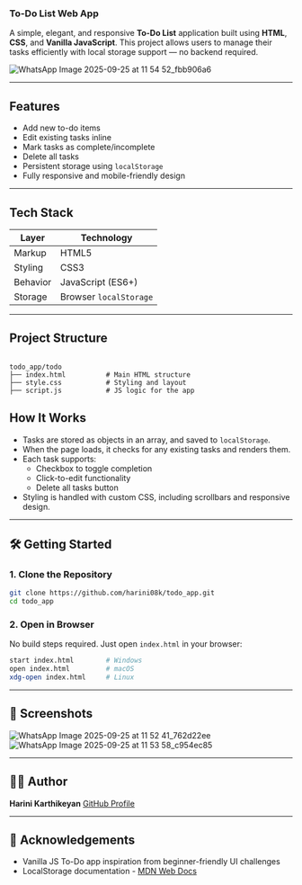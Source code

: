 ### To-Do List Web App

A simple, elegant, and responsive **To-Do List** application built using **HTML**, **CSS**, and **Vanilla JavaScript**. This project allows users to manage their tasks efficiently with local storage support — no backend required.

![WhatsApp Image 2025-09-25 at 11 54 52_fbb906a6](https://github.com/user-attachments/assets/32258487-1176-4bc6-a424-fc077ac52eae)

---

## Features

- Add new to-do items
- Edit existing tasks inline
- Mark tasks as complete/incomplete
- Delete all tasks
- Persistent storage using `localStorage`
- Fully responsive and mobile-friendly design

---

## Tech Stack

| Layer       | Technology         |
|-------------|--------------------|
| Markup      | HTML5              |
| Styling     | CSS3               |
| Behavior    | JavaScript (ES6+)  |
| Storage     | Browser `localStorage` |

---

## Project Structure

```

todo_app/todo
├── index.html          # Main HTML structure
├── style.css           # Styling and layout
├── script.js           # JS logic for the app

````

## How It Works

- Tasks are stored as objects in an array, and saved to `localStorage`.
- When the page loads, it checks for any existing tasks and renders them.
- Each task supports:
  - Checkbox to toggle completion
  - Click-to-edit functionality
  - Delete all tasks button
- Styling is handled with custom CSS, including scrollbars and responsive design.

---

## 🛠️ Getting Started

### 1. Clone the Repository

```bash
git clone https://github.com/harini08k/todo_app.git
cd todo_app
````

### 2. Open in Browser

No build steps required. Just open `index.html` in your browser:

```bash
start index.html        # Windows
open index.html         # macOS
xdg-open index.html     # Linux
```

---

## 📸 Screenshots

![WhatsApp Image 2025-09-25 at 11 52 41_762d22ee](https://github.com/user-attachments/assets/88195e17-f358-4171-905f-44fbec76b6ff)
![WhatsApp Image 2025-09-25 at 11 53 58_c954ec85](https://github.com/user-attachments/assets/c58d1ffd-ba04-489d-a36d-bc4eaabfdda2)

---

## 👩‍💻 Author

**Harini Karthikeyan**
[GitHub Profile](https://github.com/harini08k)

---

## 🙌 Acknowledgements

* Vanilla JS To-Do app inspiration from beginner-friendly UI challenges
* LocalStorage documentation - [MDN Web Docs](https://developer.mozilla.org/en-US/docs/Web/API/Window/localStorage)

````
